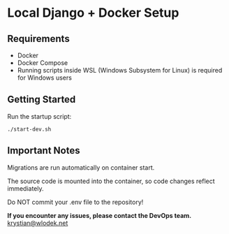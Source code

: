 # Local Django + Docker Setup

## Requirements
- Docker  
- Docker Compose  
- Running scripts inside WSL (Windows Subsystem for Linux) is required for Windows users

## Getting Started
Run the startup script:
```
./start-dev.sh
```

## Important Notes
Migrations are run automatically on container start.

The source code is mounted into the container, so code changes reflect immediately.

Do NOT commit your .env file to the repository!


**If you encounter any issues, please contact the DevOps team.**
krystian@wlodek.net
